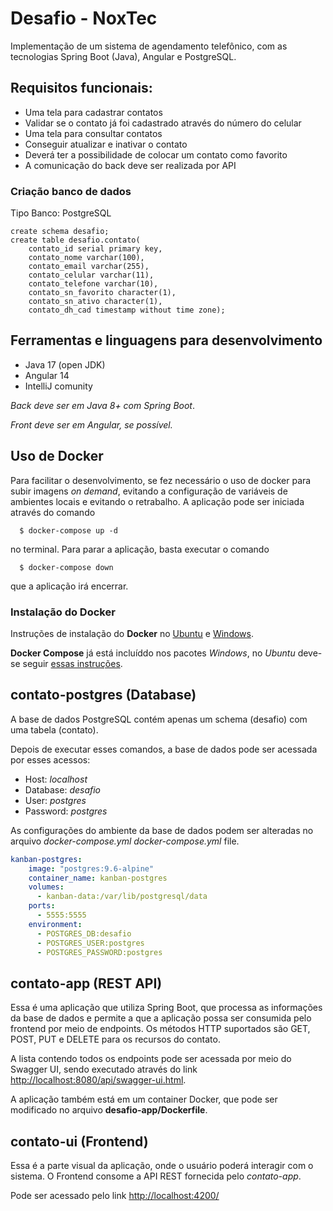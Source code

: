 # Desafio - NoxTec

Implementação de um sistema de agendamento telefônico, com as tecnologias Spring Boot (Java), Angular e PostgreSQL.

## Requisitos funcionais:
- Uma tela para cadastrar contatos
- Validar se o contato já foi cadastrado através do número do celular
- Uma tela para consultar contatos
- Conseguir atualizar e inativar o contato
- Deverá ter a possibilidade de colocar um contato como favorito
- A comunicação do back deve ser realizada por API

### Criação banco de dados
Tipo Banco: PostgreSQL
```
create schema desafio;
create table desafio.contato(
    contato_id serial primary key,
    contato_nome varchar(100),
    contato_email varchar(255),
    contato_celular varchar(11),
    contato_telefone varchar(10),
    contato_sn_favorito character(1),
    contato_sn_ativo character(1),
    contato_dh_cad timestamp without time zone);

```

## Ferramentas e linguagens para desenvolvimento
- Java 17 (open JDK)
- Angular 14
- IntelliJ comunity

*Back deve ser em Java 8+ com Spring Boot*.

*Front deve ser em Angular, se possível.*

## Uso de Docker 

Para facilitar o desenvolvimento, se fez necessário o uso de docker para subir imagens *on demand*, evitando a configuração de variáveis de ambientes locais e evitando o retrabalho. A aplicação pode ser iniciada através do comando 
```
  $ docker-compose up -d 
```
no terminal. Para parar a aplicação, basta executar o comando 
``` 
  $ docker-compose down
```
que a aplicação irá encerrar.

### Instalação do Docker

Instruções de instalação do **Docker** no [Ubuntu](https://docs.docker.com/install/linux/docker-ce/ubuntu/) e [Windows](https://docs.docker.com/docker-for-windows/install/).

**Docker Compose** já está incluíddo nos pacotes *Windows*, no *Ubuntu* deve-se seguir [essas instruções](https://docs.docker.com/compose/install/).

## contato-postgres (Database)

A base de dados PostgreSQL contém apenas um schema (desafio) com uma tabela (contato).

Depois de executar esses comandos, a base de dados pode ser acessada por esses acessos:

- Host: *localhost*
- Database: *desafio*
- User: *postgres*
- Password: *postgres*


As configurações do ambiente da base de dados podem ser alteradas no arquivo *docker-compose.yml*
*docker-compose.yml* file.

```yml
kanban-postgres:
    image: "postgres:9.6-alpine"
    container_name: kanban-postgres
    volumes:
      - kanban-data:/var/lib/postgresql/data
    ports:
      - 5555:5555
    environment:
      - POSTGRES_DB:desafio
      - POSTGRES_USER:postgres
      - POSTGRES_PASSWORD:postgres
```

## contato-app (REST API)

Essa é uma aplicação que utiliza Spring Boot, que processa as informações da base de dados e 
permite a que a aplicação possa ser consumida pelo frontend por meio de endpoints.
Os métodos HTTP suportados são  GET, POST, PUT e DELETE para os recursos do contato.

A lista contendo todos os endpoints pode ser acessada por meio do Swagger UI,
sendo executado através do link [http://localhost:8080/api/swagger-ui.html](http://localhost:8080/api/swagger-ui.html).

A aplicação também está em um container Docker, que pode ser modificado no arquivo **desafio-app/Dockerfile**.

## contato-ui (Frontend)

Essa é a parte visual da aplicação, onde o usuário poderá interagir com o sistema.
O Frontend consome a API REST fornecida pelo 
*contato-app*.

Pode ser acessado pelo link [http://localhost:4200/](http://localhost:4200/)
